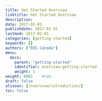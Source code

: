 ```yaml
---
title: Get Started Overview
linktitle: Get Started Overview
description:
date: 2017-02-01
publishdate: 2017-02-01
lastmod: 2017-02-01
categories: [getting started]
keywords: []
authors: ["EOS Canada"]
menu:
  docs:
    parent: "getting-started"
    identifier: overview-getting-started
    weight: 1
weight: 0001	#rem
draft: false
aliases: [/overview/introduction/]
toc: false
---
```


